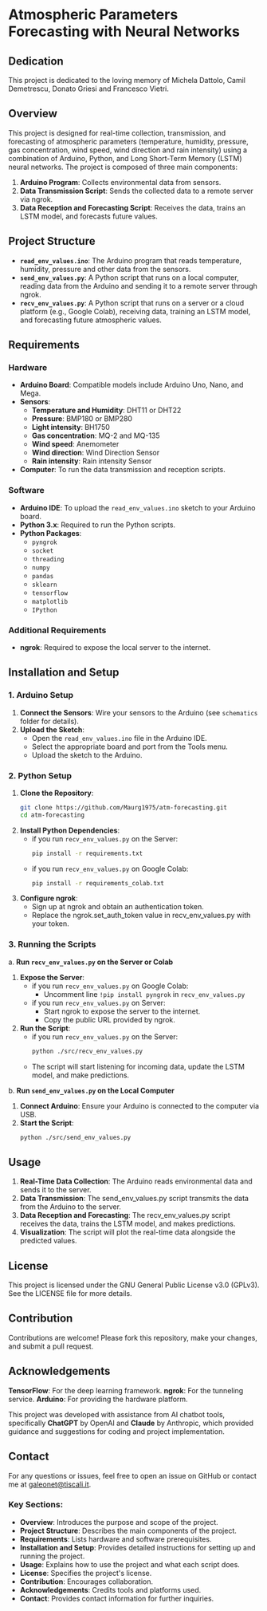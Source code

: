 # Atmospheric Parameters Forecasting with Neural Networks

## Dedication

This project is dedicated to the loving memory of Michela Dattolo, Camil Demetrescu, Donato Griesi and Francesco Vietri.

## Overview

This project is designed for real-time collection, transmission, and forecasting of atmospheric parameters (temperature, humidity, pressure, gas concentration, wind speed, wind direction and rain intensity) using a combination of Arduino, Python, and Long Short-Term Memory (LSTM) neural networks.
The project is composed of three main components:

1. **Arduino Program**: Collects environmental data from sensors.
2. **Data Transmission Script**: Sends the collected data to a remote server via ngrok.
3. **Data Reception and Forecasting Script**: Receives the data, trains an LSTM model, and forecasts future values.

## Project Structure

- **`read_env_values.ino`**: The Arduino program that reads temperature, humidity, pressure and other data from the sensors.
- **`send_env_values.py`**: A Python script that runs on a local computer, reading data from the Arduino and sending it to a remote server through ngrok.
- **`recv_env_values.py`**: A Python script that runs on a server or a cloud platform (e.g., Google Colab), receiving data, training an LSTM model, and forecasting future atmospheric values.

## Requirements

### Hardware

- **Arduino Board**: Compatible models include Arduino Uno, Nano, and Mega.
- **Sensors**:
  - **Temperature and Humidity**: DHT11 or DHT22
  - **Pressure**: BMP180 or BMP280
  - **Light intensity**: BH1750
  - **Gas concentration**: MQ-2 and MQ-135
  - **Wind speed**: Anemometer
  - **Wind direction**: Wind Direction Sensor
  - **Rain intensity**: Rain intensity Sensor
- **Computer**: To run the data transmission and reception scripts.

### Software

- **Arduino IDE**: To upload the `read_env_values.ino` sketch to your Arduino board.
- **Python 3.x**: Required to run the Python scripts.
- **Python Packages**:
  - `pyngrok`
  - `socket`
  - `threading`
  - `numpy`
  - `pandas`
  - `sklearn`
  - `tensorflow`
  - `matplotlib`
  - `IPython`

### Additional Requirements

- **ngrok**: Required to expose the local server to the internet.

## Installation and Setup

### 1. Arduino Setup

1. **Connect the Sensors**: Wire your sensors to the Arduino (see `schematics` folder for details).
2. **Upload the Sketch**:
   - Open the `read_env_values.ino` file in the Arduino IDE.
   - Select the appropriate board and port from the Tools menu.
   - Upload the sketch to the Arduino.

### 2. Python Setup

1. **Clone the Repository**:
   ```bash
   git clone https://github.com/Maurg1975/atm-forecasting.git
   cd atm-forecasting
   ```
2. **Install Python Dependencies**:
   - if you run `recv_env_values.py` on the Server:
     ```bash
     pip install -r requirements.txt
     ```
   - if you run `recv_env_values.py` on Google Colab:
     ```bash
     pip install -r requirements_colab.txt
     ```
3. **Configure ngrok**:
   - Sign up at ngrok and obtain an authentication token.
   - Replace the ngrok.set_auth_token value in recv_env_values.py with your token.

### 3. Running the Scripts

a. **Run `recv_env_values.py` on the Server or Colab**
   1. **Expose the Server**:
      - if you run `recv_env_values.py` on Google Colab:
        * Uncomment line `!pip install pyngrok` in `recv_env_values.py`
      - if you run `recv_env_values.py` on Server:
	    * Start ngrok to expose the server to the internet.
	    * Copy the public URL provided by ngrok.
   2. **Run the Script**:
      - if you run `recv_env_values.py` on the Server:
        ```bash
        python ./src/recv_env_values.py
        ```
      - The script will start listening for incoming data, update the LSTM model, and make predictions.

b. **Run `send_env_values.py` on the Local Computer**
   1. **Connect Arduino**: Ensure your Arduino is connected to the computer via USB.
   2. **Start the Script**:
      ```bash
      python ./src/send_env_values.py
      ```

## Usage

   1. **Real-Time Data Collection**: The Arduino reads environmental data and sends it to the server.
   2. **Data Transmission**: The send_env_values.py script transmits the data from the Arduino to the server.
   3. **Data Reception and Forecasting**: The recv_env_values.py script receives the data, trains the LSTM model, and makes predictions.
   4. **Visualization**: The script will plot the real-time data alongside the predicted values.

## License

This project is licensed under the GNU General Public License v3.0 (GPLv3). See the LICENSE file for more details.

## Contribution

Contributions are welcome! Please fork this repository, make your changes, and submit a pull request.

## Acknowledgements

**TensorFlow**: For the deep learning framework.
**ngrok**: For the tunneling service.
**Arduino**: For providing the hardware platform.

This project was developed with assistance from AI chatbot tools, specifically **ChatGPT** by OpenAI and **Claude** by Anthropic, which provided guidance and suggestions for coding and project implementation.

## Contact

For any questions or issues, feel free to open an issue on GitHub or contact me at <galeonet@tiscali.it>.


### Key Sections:

- **Overview**: Introduces the purpose and scope of the project.
- **Project Structure**: Describes the main components of the project.
- **Requirements**: Lists hardware and software prerequisites.
- **Installation and Setup**: Provides detailed instructions for setting up and running the project.
- **Usage**: Explains how to use the project and what each script does.
- **License**: Specifies the project's license.
- **Contribution**: Encourages collaboration.
- **Acknowledgements**: Credits tools and platforms used.
- **Contact**: Provides contact information for further inquiries.
